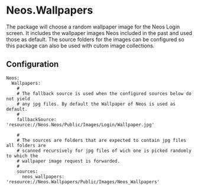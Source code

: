 # Neos.Wallpapers

The package will choose a random wallpaper image for the Neos Login screen. It includes the wallpaper images Neos 
included in the past and used those as default. The source folders for the images can be configured so this package 
can also be used with cutom image collections.

## Configuration  

```
Neos:
  Wallpapers:
    #
    # The fallback source is used when the configured sources below do not yield 
    # any jpg files. By default the Wallpaper of Neos is used as default. 
    # 
    fallbackSource: 'resource://Neos.Neos/Public/Images/Login/Wallpaper.jpg'
    
    #
    # The sources are folders that are expected to contain jpg files all folders are
    # scanned recursively for jpg files of wich one is picked randomly to which the 
    # wallpaper image request is forwarded.
    #
    sources:
      neos_wallpapers: 'resource://Neos.Wallpapers/Public/Images/Neos_Wallpapers'
```

